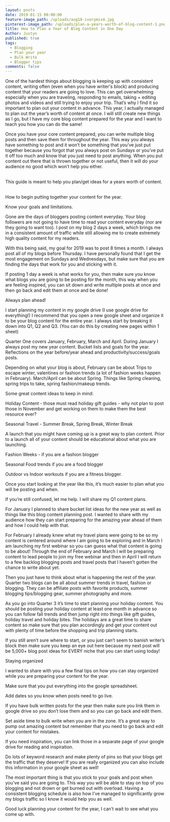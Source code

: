 ```yaml
---
layout: posts
date: 2019-01-15 00:00:00
feature-image_path: /uploads/aug18-ivorymix4.jpg
pinterest-image_path: /uploads/plan-a-years-worth-of-blog-content-1.png
title: How to Plan a Year of Blog Content in One Day
Author: Justyn
published: true
tags:
  - Blogging
  - Plan your year
  - Bulk Write
  - Blogger tips
comments: false
---
```


One of the hardest things about blogging is keeping up with consistent content, writing often (even when you have writer's block) and producing content that your readers are going to love. This can get overwhelming especially when you are traveling, responding to emails, taking + editing photos and videos and still trying to enjoy your trip. That’s why I find it so important to plan out your content in advance. This year, I actually managed to plan out the year’s worth of content at once. I will still create new things as I go, but I have my core blog content prepared for the year and I want to teach you how you can do the same!

Once you have your core content prepared, you can write multiple blog posts and then save them for throughout the year. This way you always have something to post and it won’t be something that you’ve just put together because you forgot that you always post on Sundays or you’ve put it off too much and know that you just need to post anything. When you put content out there that is thrown together or not useful, then it will do your audience no good which won’t help you either.

<br>This guide is meant to help you plan/get ideas for a years worth of content. &nbsp;

How to begin putting together your content for the year.

Know your goals and limitations.

Gone are the days of bloggers posting content everyday. Your blog followers are not going to have time to read your content everyday (nor are they going to want too). I post on my blog 2 days a week, which brings me in a consistent amount of traffic while still allowing me to create extremely high quality content for my readers.

With this being said, my goal for 2019 was to post 8 times a month. I always post all of my blogs before Thursday. I have personally found that I get the most engagement on Sundays and Wednesdays, but make sure that you are finding the days that work for you and sticking with it.

If posting 1 day a week is what works for you, then make sure you know what blogs you are going to be posting for the month, this way when you are feeling inspired, you can sit down and write multiple posts at once and then go back and edit them at once and be done!

Always plan ahead!

I start planning my content in my google drive (I use google drive for everything!) I recommend that you open a new google sheet and organize it to be your blog content for the entire year. I always start by breaking it down into Q1, Q2 and Q3. (You can do this by creating new pages within 1 sheet)

Quarter One covers January, February, March and April. During January I always post my new year content. Bucket lists and goals for the year. Reflections on the year before/year ahead and productivity/success/goals posts.

Depending on what your blog is about, February can be about Trips to escape winter, valentines or fashion trends (a lot of fashion weeks happen in February). March/April can be about Spring. Things like Spring cleaning, spring trips to take, spring fashion/makeup trends.

Some great content ideas to keep in mind:

Holiday Content - those must read holiday gift guides - why not plan to post those in November and get working on them to make them the best resource ever?

Seasonal Travel - Summer Break, Spring Break, Winter Break

A launch that you might have coming up is a great way to plan content. Prior to a launch all of your content should be educational about what you are launching.

Fashion Weeks - if you are a fashion blogger

Seasonal Food trends if you are a food blogger

Outdoor vs Indoor workouts if you are a fitness blogger.

Once you start looking at the year like this, it’s much easier to plan what you will be posting and when.

If you’re still confused, let me help. I will share my Q1 content plans.

For January I planned to share bucket list ideas for the new year as well as things like this blog content planning post. I wanted to share with my audience how they can start preparing for the amazing year ahead of them and how I could help with that.

For February I already knew what my travel plans were going to be so my content is centered around where I am going to be exploring and in March I am launching my first webinar so you can guess what that content is going to be about! Through the end of February and March I will be preparing content to lead people to join my free webinar and then in April I will return to a few backlog blogging posts and travel posts that I haven’t gotten the chance to write about yet.

Then you just have to think about what is happening the rest of the year. Quarter two blogs can be all about summer trends in travel, fashion or blogging. They can be affiliate posts with favorite products, summer blogging tips/blogging gear, summer photography and more.

As you go into Quarter 3 it’s time to start planning your holiday content. You should be posting your holiday content at least one month in advance so you can follow fall trends and then jump right into things like gift guides, holiday travel and holiday bites. The holidays are a great time to share content so make sure that you plan accordingly and get your content out with plenty of time before the shopping and trip planning starts.

If you still aren’t sure where to start, or you just can’t seem to banish writer’s block then make sure you keep an eye out here because my next post will be 5,000+ blog post ideas for EVERY niche that you can start using today!

Staying organized

I wanted to share with you a few final tips on how you can stay organized while you are preparing your content for the year.

Make sure that you put everything into the google spreadsheet.

Add dates so you know when posts need to go live.

If you have bulk written posts for the year then make sure you link them in google drive so you don’t lose them and so you can go back and edit them.

Set aside time to bulk write when you are in the zone. It’s a great way to pump out amazing content but remember that you need to go back and edit your content for mistakes.

If you need inspiration, you can link those in a separate page of your google drive for reading and inspiration.

Do lots of keyword research and make plenty of pins so that your blogs get the traffic that they deserve! If you are really organized you can also include this information in your google sheet as well!

The most important thing is that you stick to your goals and post when you’ve said you are going to. This way you will be able to stay on top of you blogging and not drown or get burned out with overload. Having a consistent blogging schedule is also how I’ve managed to significantly grow my blogs traffic so I know it would help you as well.

Good luck planning your content for the year, I can’t wait to see what you come up with.